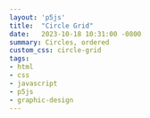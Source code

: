 ```yaml
---
layout: 'p5js'
title:  "Circle Grid"
date:   2023-10-18 10:31:00 -0800
summary: Circles, ordered
custom_css: circle-grid
tags:
- html
- css
- javascript
- p5js
- graphic-design
---
```


<div id="canvas-container">
  <div id="canvas-container-controls">
  </div>
</div>


<script src='circle-grid.js'></script>